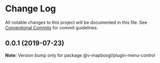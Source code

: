 # Change Log

All notable changes to this project will be documented in this file.
See [Conventional Commits](https://conventionalcommits.org) for commit guidelines.

## 0.0.1 (2019-07-23)

**Note:** Version bump only for package @v-mapboxgl/plugin-menu-control
